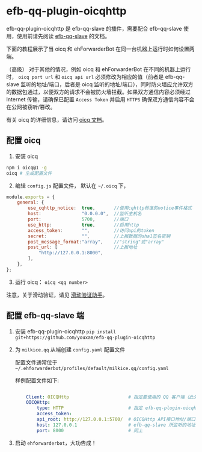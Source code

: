 # efb-qq-plugin-oicqhttp

efb-qq-plugin-oicqhttp 是 efb-qq-slave 的插件，需要配合 efb-qq-slave 使用，使用前请先阅读 [efb-qq-slave](https://github.com/milkice233/efb-qq-slave) 的文档。

下面的教程展示了当 oicq 和 ehForwarderBot 在同一台机器上运行时如何设置两端。

（高级） 对于其他的情况，例如 oicq 和 ehForwarderBot 在不同的机器上运行时， `oicq port url` 和 `oicq api url` 必须修改为相应的值（前者是 efb-qq-slave 监听的地址/端口，后者是 oicq 监听的地址/端口），同时防火墙应允许双方的数据包通过，以便双方的请求不会被防火墙拦截。如果双方通信内容必须经过 Internet 传输，请确保已配置 ``Access Token`` 并启用 ``HTTPS`` 确保双方通信内容不会在公网被窃听/篡改。

有关 oicq 的详细信息，请访问 [oicq 文档](https://github.com/takayama-lily/oicq/tree/master/http-api)。

## 配置 oicq


1. 安装 oicq


```bash
npm i oicq@1 -g
oicq # 生成配置文件
```

2. 编辑 `config.js` 配置文件， 默认在 `~/.oicq` 下，

```js
module.exports = {
    general: {
        use_cqhttp_notice:  true,       //使用cqhttp标准的notice事件格式
        host:               "0.0.0.0",  //监听主机名
        port:               5700,       //端口
        use_http:           true,       //启用http
        access_token:       "",         //访问api的token
        secret:             "",         //上报数据的sha1签名密钥
        post_message_format:"array",    //"string"或"array"
        post_url: [                     //上报地址
	        "http://127.0.0.1:8000",
        ],
    },
};
```

3. 运行 oicq： `oicq <qq number>`

注意，关于滑动验证，请见 [滑动验证助手](https://github.com/mzdluo123/TxCaptchaHelper)。

## 配置 efb-qq-slave 端


1. 安装 efb-qq-plugin-oicqhttp `pip install git+https://github.com/youxam/efb-qq-plugin-oicqhttp`

2. 为 `milkice.qq` 从端创建 `config.yaml` 配置文件

   配置文件通常位于 `~/.ehforwarderbot/profiles/default/milkice.qq/config.yaml`

   样例配置文件如下:

   ```yaml

       Client: OICQHttp                      # 指定要使用的 QQ 客户端（此处为 OICQHttp
       OICQHttp:
           type: HTTP                        # 指定 efb-qq-plugin-oicqhttp 与 oicq 通信的方式 现阶段仅支持 HTTP
           access_token:
           api_root: http://127.0.0.1:5700/  # OICQHttp API接口地址/端口
           host: 127.0.0.1                   # efb-qq-slave 所监听的地址用于接收消息
           port: 8000                        # 同上
    ```

3. 启动 `ehforwarderbot`，大功告成！
